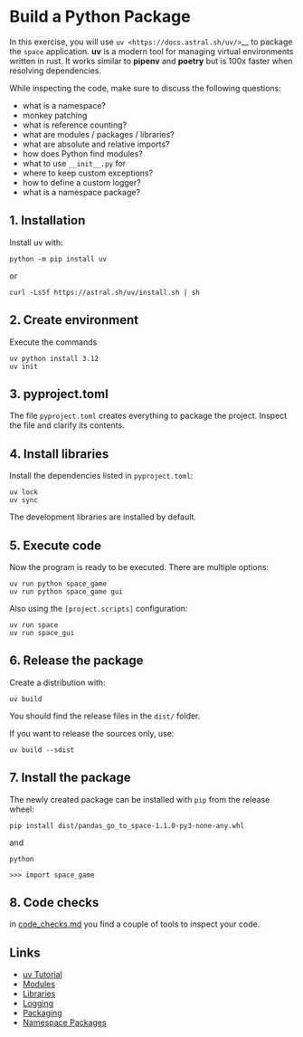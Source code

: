 
# Build a Python Package

In this exercise, you will use  `uv <https://docs.astral.sh/uv/>`__ to package the `space` application.
**uv** is a modern tool for managing virtual environments written in rust. It works similar to **pipenv** and **poetry** but is 100x faster when resolving dependencies.

While inspecting the code, make sure to discuss the following questions:

- what is a namespace?
- monkey patching
- what is reference counting?
- what are modules / packages / libraries?
- what are absolute and relative imports?
- how does Python find modules?
- what to use `__init__.py` for
- where to keep custom exceptions?
- how to define a custom logger?
- what is a namespace package?

## 1. Installation

Install uv with:

    python -m pip install uv

or

    curl -LsSf https://astral.sh/uv/install.sh | sh


## 2. Create environment

Execute the commands

    uv python install 3.12
    uv init

## 3. pyproject.toml

The file `pyproject.toml` creates everything to package the project.
Inspect the file and clarify its contents.

## 4. Install libraries

Install the dependencies listed in `pyproject.toml`:

    uv lock
    uv sync

The development libraries are installed by default.

## 5. Execute code

Now the program is ready to be executed.
There are multiple options:

    uv run python space_game
    uv run python space_game gui

Also using the `[project.scripts]` configuration:

    uv run space
    uv run space_gui

## 6. Release the package

Create a distribution with:

    uv build

You should find the release files in the `dist/` folder.

If you want to release the sources only, use:

    uv build --sdist

## 7. Install the package

The newly created package can be installed with ``pip`` from the release wheel:

    pip install dist/pandas_go_to_space-1.1.0-py3-none-any.whl

and

    python
    
    >>> import space_game

## 8. Code checks

in [code_checks.md](code_checks.md) you find a couple of tools to inspect your code.

## Links

- [uv Tutorial](https://python-basics-tutorial.readthedocs.io/en/latest/libs/distribution.html#uv)
- [Modules](https://python-basics-tutorial.readthedocs.io/en/latest/modules/index.html)
- [Libraries](https://python-basics-tutorial.readthedocs.io/en/latest/libs/index.html)
- [Logging](https://www.academis.eu/advanced_python/error_handling/logging.html)
- [Packaging](https://python-basics-tutorial.readthedocs.io/en/latest/packs/index.html)
- [Namespace Packages](https://packaging.python.org/en/latest/guides/packaging-namespace-packages/)
